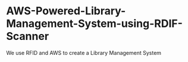 # AWS-Powered-Library-Management-System-using-RDIF-Scanner
We use RFID and AWS to create a Library Management System
